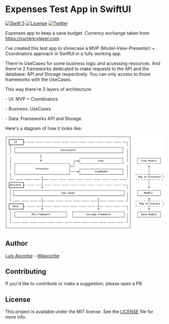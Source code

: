 # Expenses Test App in SwiftUI

[![Swift 5](https://img.shields.io/badge/swift-5-red.svg?style=flat)](https://developer.apple.com/swift)
[![License](https://img.shields.io/badge/license-MIT-lightgrey.svg)](https://opensource.org/licenses/MIT)
[![Twitter](https://img.shields.io/badge/twitter-@lascorbe-blue.svg)](http://twitter.com/lascorbe)

Expenses app to keep a sane budget. Currency exchange taken from https://currencylayer.com.

I've created this test app to showcase a MVP (Model-View-Presenter) + Coordinators approach in SwiftUI in a fully working app.

There're UseCases for some business logic and accessing resources. And there're 2 frameworks dedicated to make requests to the API and the database: API and Storage respectively. You can only access to those frameworks with the UseCases.

This way there're 3 layers of architecture:

\- UI: MVP + Coordinators

\- Business: UseCases

\- Data: Frameworks API and Storage

Here's a diagram of how it looks like:

![](diagram.png)

## Author

[Luis Ascorbe](https://github.com/Lascorbe) - [@lascorbe](https://twitter.com/Lascorbe)

## Contributing

If you'd like to contribute or make a suggestion, please open a PR.

## License

This project is available under the MIT license. See the [LICENSE](LICENSE) file for more info.